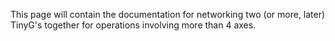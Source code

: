 This page will contain the documentation for networking two (or more, later) TinyG's together for operations involving more than 4 axes.